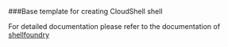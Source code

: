 ###Base template for creating CloudShell shell

For detailed documentation please refer to the documentation of [shellfoundry](https://github.com/QualiSystems/shellfoundry)
